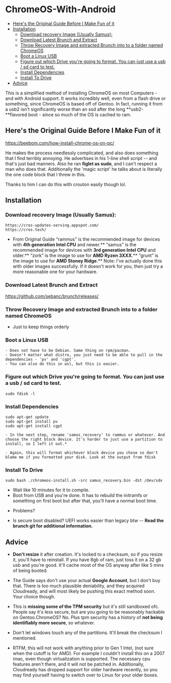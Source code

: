 

# ChromeOS-With-Android

- [Here's the Original Guide Before I Make Fun of it](#heres-the-original-guide-before-i-make-fun-of-it)
- [Installation](#installation)
    - [Download recovery Image (Usually Samus):](#download-recovery-image-usually-samus)
    - [Download Latest Brunch and Extract](#download-latest-brunch-and-extract)
    - [Throw Recovery Image and extracted Brunch into to a folder named ChromeOS](#throw-recovery-image-and-extracted-brunch-into-to-a-folder-named-chromeos)
    - [Boot a Linux USB](#boot-a-linux-usb)
    - [Figure out which Drive you're going to format. You can just use a usb / sd card to test.](#figure-out-which-drive-youre-going-to-format-you-can-just-use-a-usb--sd-card-to-test)
    - [Install Dependencies](#install-dependencies)
    - [Install To Drive](#install-to-drive)
- [Advice](#advice)

This is a simplified method of installing ChromeOS on most Computers - and with Android support. It works incredibly well, even from a flash drive or something, since ChromeOS is based off of Gentoo. In fact, running it from a usb2 isn't significantly worse than an ssd after the long **usb2-**flavored boot - since so much of the OS is cached to ram.

## Here's the Original Guide Before I Make Fun of it

https://beebom.com/how-install-chrome-os-on-pc/

He makes the process needlessly complicated, and also does something that I find terribly annoying. He advertises in his 1-line shell script -- and that's just bad manners. Also he ran **figlet as sudo**, and I can't respect a man who does that. Additionally the 'magic script' he talks about is literally the one code block that I threw in this.

Thanks to him I can do this with crouton easily though lol.

## Installation 

### Download recovery Image (Usually Samus):

    https://cros-updates-serving.appspot.com/
    https://cros.tech/

- From Original Guide
    “rammus” is the recommended image for devices with **4th generation Intel CPU** and newer.**
    “samus” is the recommended image for devices with **3rd generation Intel CPU** and older.**
    “zork” is the image to use for **AMD Ryzen 3XXX**.**
    “grunt” is the image to use for **AMD Stoney Ridge**.**
    Note: I've actually done this with older images successfully. If it doesn't work for you, then just try a more reasonable one for your hardware.


### Download Latest Brunch and Extract

https://github.com/sebanc/brunch/releases/

### Throw Recovery Image and extracted Brunch into to a folder named ChromeOS

-   Just to keep things orderly

### Boot a Linux USB 

    - Does not have to be Debian. Same thing on rpm/pacman.
    - Doesn't matter what distro, you just need to be able to pull in the dependencies - 'pv' and 'cgpt'.
    - You can also do this in wsl, but this is easier.

### Figure out which Drive you're going to format. You can just use a usb / sd card to test.

```
sudo fdisk -l 
```

### Install Dependencies

``` 
sudo apt-get update
sudo apt-get install pv
sudo apt-get install cgpt

- In the next step, rename 'samus_recovery' to rammus or whatever. And choose the right block device. It's harder to just use a partition to install, so I left it out.*

- Again, this will format whichever block device you chose so don't blame me if you formatted your disk. Look at the output from fdisk
```

### Install To Drive

```
sudo bash ./chromeos-install.sh -src samus_recovery.bin -dst /dev/sdx
```

- Wait like 10 minutes for it to compile.
- Boot from USB and you're done. It has to rebuild the initramfs or something on first boot but after that, you'll have a normal boot time.

+ Problems? 

- Is secure boot disabled? UEFI works easier than legacy btw -- **Read the brunch git for additional information.**



## Advice

- **Don't resize** it after creation. It's locked to a checksum, so if you resize it, you'll have to reinstall. If you have 8gb of ram, just toss it on a 32 gb usb and you're good. It'll cache most of the OS anyway after like 5 mins of being booted.

- The Guide says don't use your actual **Google Account**, but I don't buy that. There is too much plausible deniability, and they acquired Cloudready, and will most likely be pushing this exact method soon. Your choice though.

- This is **missing some of the TPM security** but it's still sandboxed ofc. People say it's less secure, but are you going to be reasonably hackable on Gentoo.ChromeOS? No. Plus tpm security has a history of **not being identifiably more secure**, so whatever.

- Don't let windows touch any of the partitions. It'll break the checksum I mentioned.  

- RTFM, this will not work with anything prior to Gen 1 Intel, (not sure when the cutoff is for AMD). For example I couldn't install this on a 2007 imac, even though virtualization is supported. The necessary cpu features aren't there, and it will not be patched in. Additionally, Cloudready has dropped support for older hardware recently, so you may find yourself having to switch over to Linux for your older boxes. 
